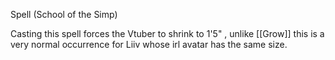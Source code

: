 Spell (School of the Simp)

Casting this spell forces the Vtuber to shrink to 1'5" , unlike [[Grow]] this is a very normal occurrence for Liiv whose irl avatar has the same size. 